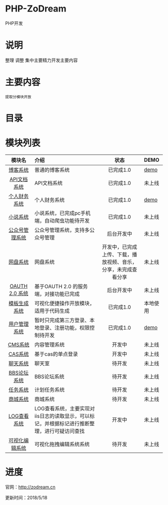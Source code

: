 # PHP-ZoDream
PHP开发

# 说明

整理
调整
集中主要精力开发主要内容

# 主要内容

    提取分模块开放

# 目录


# 模块列表

| 模块名                                                                                   | 介绍                                                                                         | 状态                                                           | DEMO                              |
| :--------------------------------------------------------------------------------------: | :------------------------------------------------------------------------------------------- | :------------------------------------------------------------: | :-------------------------------- |
| [博客系统](https://github.com/zx648383079/PHP-ZoDream/tree/master/Module/Blog)           | 普通的博客系统                                                                               | 已完成1.0                                                      | [demo](http://zodream.cn/blog)    |
| [API文档系统](https://github.com/zx648383079/PHP-ZoDream/tree/master/Module/Document)    | API文档系统                                                                                  | 已完成1.0                                                      | 未上线                            |
| [个人财务系统](https://github.com/zx648383079/PHP-ZoDream/tree/master/Module/Finance)    | 个人财务系统                                                                                 | 已完成1.0                                                      | [demo](http://zodream.cn/finance) |
| [小说系统](https://github.com/zx648383079/PHP-ZoDream/tree/master/Module/Book)           | 小说系统，已完成pc手机端，自动爬虫功能待开发                                                 | 已完成1.0                                                      | 未上线                            |
| [公众号管理系统](https://github.com/zx648383079/PHP-ZoDream/tree/master/Module/WeChat)   | 公众号管理系统，支持多公众号管理                                                             | 后台开发中                                                     | 未上线                            |
| [网盘系统](https://github.com/zx648383079/PHP-ZoDream/tree/master/Module/Disk)           | 网盘系统                                                                                     | 开发中，已完成上传、下载，播放视频、音乐，分享，未完成查看分享 | 未上线                            |
| [OAUTH 2.0 系统](https://github.com/zodream/oauth)                                       | 基于OAUTH 2.0 的服务端，对接功能已完成                                                       | 后台开发中                                                     | 未上线                            |
| [模板生成系统](https://github.com/zodream/gzo)                                           | 可视化便捷操作开放模块，适用于代码生成                                                       | 已完成1.0                                                      | 本地使用                          |
| [用户管理系统](https://github.com/zx648383079/PHP-ZoDream/tree/master/Module/Auth)       | 暂时只完成第三方登录、本地登录、注册功能，权限控制待开发                                     | 已完成1.0                                                      | [demo](http://zodream.cn/auth)    |
| [CMS系统](https://github.com/zx648383079/PHP-ZoDream/tree/master/Module/CMS)             | 内容管理系统                                                                                 | 开发中                                                         | 未上线                            |
| [CAS系统](https://github.com/zx648383079/PHP-ZoDream/tree/master/Module/Cas)             | 基于cas的单点登录                                                                            | 开发中                                                         | 未上线                            |
| [聊天系统](https://github.com/zx648383079/PHP-ZoDream/tree/master/Module/Chat)           | 聊天室                                                                                       | 待开发                                                         | 未上线                            |
| [BBS论坛系统](https://github.com/zx648383079/PHP-ZoDream/tree/master/Module/Forum)       | BBS论坛系统                                                                                  | 待开发                                                         | 未上线                            |
| [任务系统](https://github.com/zx648383079/PHP-ZoDream/tree/master/Module/Schedule)       | 计划任务系统                                                                                 | 待开发                                                         | 未上线                            |
| [商城系统](https://github.com/zx648383079/PHP-ZoDream/tree/master/Module/Shop)           | 商城系统                                                                                     | 待开发                                                         | 未上线                            |
| [LOG查看系统](https://github.com/zx648383079/PHP-ZoDream/tree/master/Module/LogView)     | LOG查看系统，主要实现对iis日志的读取显示，可以标记，并根据标记进行推断整理，进行可疑访问查找 | 开发中                                                         | 未上线                            |
| [可视化编辑系统](https://github.com/zx648383079/PHP-ZoDream/tree/master/Module/Template) | 可视化拖拽编辑系统系统                                                                       | 待开发                                                         | 未上线                            |


# 进度

官网：http://zodream.cn


更新时间：2018/5/18

